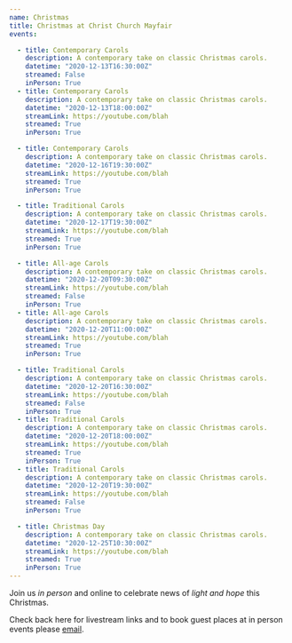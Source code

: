 ```yaml
---
name: Christmas
title: Christmas at Christ Church Mayfair
events:

  - title: Contemporary Carols
    description: A contemporary take on classic Christmas carols.
    datetime: "2020-12-13T16:30:00Z"
    streamed: False
    inPerson: True
  - title: Contemporary Carols
    description: A contemporary take on classic Christmas carols.
    datetime: "2020-12-13T18:00:00Z"
    streamLink: https://youtube.com/blah
    streamed: True
    inPerson: True

  - title: Contemporary Carols
    description: A contemporary take on classic Christmas carols.
    datetime: "2020-12-16T19:30:00Z"
    streamLink: https://youtube.com/blah
    streamed: True
    inPerson: True

  - title: Traditional Carols
    description: A contemporary take on classic Christmas carols.
    datetime: "2020-12-17T19:30:00Z"
    streamLink: https://youtube.com/blah
    streamed: True
    inPerson: True

  - title: All-age Carols
    description: A contemporary take on classic Christmas carols.
    datetime: "2020-12-20T09:30:00Z"
    streamLink: https://youtube.com/blah
    streamed: False
    inPerson: True
  - title: All-age Carols
    description: A contemporary take on classic Christmas carols.
    datetime: "2020-12-20T11:00:00Z"
    streamLink: https://youtube.com/blah
    streamed: True
    inPerson: True

  - title: Traditional Carols
    description: A contemporary take on classic Christmas carols.
    datetime: "2020-12-20T16:30:00Z"
    streamLink: https://youtube.com/blah
    streamed: False
    inPerson: True
  - title: Traditional Carols
    description: A contemporary take on classic Christmas carols.
    datetime: "2020-12-20T18:00:00Z"
    streamLink: https://youtube.com/blah
    streamed: True
    inPerson: True
  - title: Traditional Carols
    description: A contemporary take on classic Christmas carols.
    datetime: "2020-12-20T19:30:00Z"
    streamLink: https://youtube.com/blah
    streamed: False
    inPerson: True

  - title: Christmas Day
    description: A contemporary take on classic Christmas carols.
    datetime: "2020-12-25T10:30:00Z"
    streamLink: https://youtube.com/blah
    streamed: True
    inPerson: True
---
```

Join us *in person* and online to celebrate news of *light and hope* this Christmas.

Check back here for livestream links and to book guest places at in person events please [email](mailto:peter.balsdon@christchurchmayfair.org).
